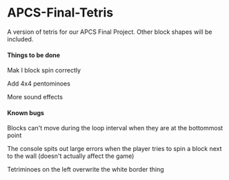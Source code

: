 # APCS-Final-Tetris
A version of tetris for our APCS Final Project. Other block shapes will be included.

#### Things to be done
Mak I block spin correctly

Add 4x4 pentominoes

More sound effects

#### Known bugs
Blocks can't move during the loop interval when they are at the bottommost point

The console spits out large errors when the player tries to spin a block next to the wall (doesn't actually affect the game)

Tetriminoes on the left overwrite the white border thing
